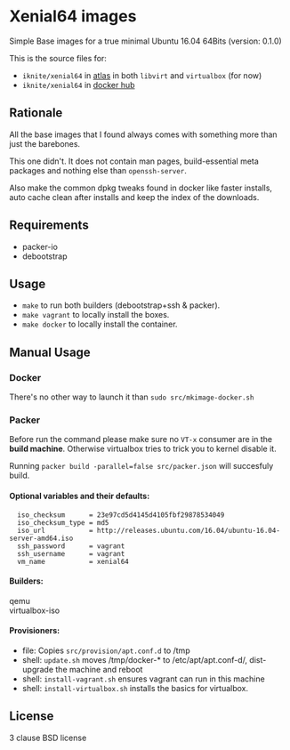 Xenial64 images
===============

Simple Base images for a true minimal Ubuntu 16.04 64Bits
(version: 0.1.0)


This is the source files for: 

* `iknite/xenial64` in [atlas](//atlas.hashicorp.com/iknite/boxes/xenial64) in both `libvirt` and `virtualbox` (for now)
* `iknite/xenial64` in [docker hub](//hub.docker.com/u/iknite/xenial64)

Rationale
---------
All the base images that I found always comes with something more than just the barebones. 

This one didn't. It does not contain man pages, build-essential meta packages and nothing else
than `openssh-server`.

Also make the common dpkg tweaks found in docker like faster installs, 
auto cache clean after installs and keep the index of the downloads.

Requirements
------------

* packer-io
* debootstrap

Usage
-----

* `make` to run both builders (debootstrap+ssh & packer).
* `make vagrant` to locally install the boxes.
* `make docker` to locally install the container. 

Manual Usage
------------

### Docker

There's no other way to launch it than `sudo src/mkimage-docker.sh`


### Packer

Before run the command please make sure no `VT-x` consumer are in the **build machine**. Otherwise virtualbox tries to
trick you to kernel disable it. 

Running `packer build -parallel=false src/packer.json` will succesfuly build. 


#### Optional variables and their defaults:

```
  iso_checksum      = 23e97cd5d4145d4105fbf29878534049
  iso_checksum_type = md5
  iso_url           = http://releases.ubuntu.com/16.04/ubuntu-16.04-server-amd64.iso
  ssh_password      = vagrant
  ssh_username      = vagrant
  vm_name           = xenial64
```

#### Builders:

  qemu          
  virtualbox-iso

#### Provisioners:

  * file: Copies `src/provision/apt.conf.d` to /tmp 
  * shell: `update.sh` moves /tmp/docker-* to /etc/apt/apt.conf-d/, dist-upgrade the machine and reboot
  * shell: `install-vagrant.sh` ensures vagrant can run in this machine
  * shell: `install-virtualbox.sh` installs the basics for virtualbox.

License
-------

3 clause BSD license
